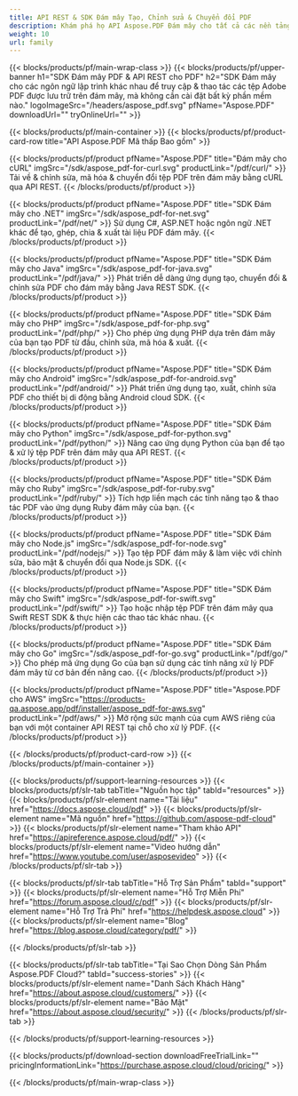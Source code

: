 ```yaml
---
title: API REST & SDK Đám mây Tạo, Chỉnh sửa & Chuyển đổi PDF
description: Khám phá họ API Aspose.PDF Đám mây cho tất cả các nền tảng - Android, Java, Swift và nhiều hơn nữa. Xử lý PDF hợp nhất trên đám mây.
weight: 10
url: family
---
```


{{< blocks/products/pf/main-wrap-class >}}
{{< blocks/products/pf/upper-banner h1="SDK Đám mây PDF & API REST cho PDF" h2="SDK Đám mây cho các ngôn ngữ lập trình khác nhau để truy cập & thao tác các tệp Adobe PDF được lưu trữ trên đám mây, mà không cần cài đặt bất kỳ phần mềm nào." logoImageSrc="/headers/aspose_pdf.svg" pfName="Aspose.PDF" downloadUrl="" tryOnlineUrl="" >}}

{{< blocks/products/pf/main-container >}}
{{< blocks/products/pf/product-card-row title="API Aspose.PDF Mã thấp Bao gồm" >}}

{{< blocks/products/pf/product pfName="Aspose.PDF" title="Đám mây cho cURL" imgSrc="/sdk/aspose_pdf-for-curl.svg" productLink="/pdf/curl/" >}}
Tải về & chỉnh sửa, mã hóa & chuyển đổi tệp PDF trên đám mây bằng cURL qua API REST.
{{< /blocks/products/pf/product >}}

{{< blocks/products/pf/product pfName="Aspose.PDF" title="SDK Đám mây cho .NET" imgSrc="/sdk/aspose_pdf-for-net.svg" productLink="/pdf/net/" >}}
Sử dụng C#, ASP.NET hoặc ngôn ngữ .NET khác để tạo, ghép, chia & xuất tài liệu PDF đám mây.
{{< /blocks/products/pf/product >}}

{{< blocks/products/pf/product pfName="Aspose.PDF" title="SDK Đám mây cho Java" imgSrc="/sdk/aspose_pdf-for-java.svg" productLink="/pdf/java/" >}}
Phát triển dễ dàng ứng dụng tạo, chuyển đổi & chỉnh sửa PDF cho đám mây bằng Java REST SDK.
{{< /blocks/products/pf/product >}}

{{< blocks/products/pf/product pfName="Aspose.PDF" title="SDK Đám mây cho PHP" imgSrc="/sdk/aspose_pdf-for-php.svg" productLink="/pdf/php/" >}}
Cho phép ứng dụng PHP dựa trên đám mây của bạn tạo PDF từ đầu, chỉnh sửa, mã hóa & xuất.
{{< /blocks/products/pf/product >}}

{{< blocks/products/pf/product pfName="Aspose.PDF" title="SDK Đám mây cho Android" imgSrc="/sdk/aspose_pdf-for-android.svg" productLink="/pdf/android/" >}}
Phát triển ứng dụng tạo, xuất, chỉnh sửa PDF cho thiết bị di động bằng Android cloud SDK.
{{< /blocks/products/pf/product >}}

{{< blocks/products/pf/product pfName="Aspose.PDF" title="SDK Đám mây cho Python" imgSrc="/sdk/aspose_pdf-for-python.svg" productLink="/pdf/python/" >}}
Nâng cao ứng dụng Python của bạn để tạo & xử lý tệp PDF trên đám mây qua API REST.
{{< /blocks/products/pf/product >}}

{{< blocks/products/pf/product pfName="Aspose.PDF" title="SDK Đám mây cho Ruby" imgSrc="/sdk/aspose_pdf-for-ruby.svg" productLink="/pdf/ruby/" >}}
Tích hợp liền mạch các tính năng tạo & thao tác PDF vào ứng dụng Ruby đám mây của bạn.
{{< /blocks/products/pf/product >}}

{{< blocks/products/pf/product pfName="Aspose.PDF" title="SDK Đám mây cho Node.js" imgSrc="/sdk/aspose_pdf-for-node.svg" productLink="/pdf/nodejs/" >}}
Tạo tệp PDF đám mây & làm việc với chỉnh sửa, bảo mật & chuyển đổi qua Node.js SDK.
{{< /blocks/products/pf/product >}}

{{< blocks/products/pf/product pfName="Aspose.PDF" title="SDK Đám mây cho Swift" imgSrc="/sdk/aspose_pdf-for-swift.svg" productLink="/pdf/swift/" >}}
Tạo hoặc nhập tệp PDF trên đám mây qua Swift REST SDK & thực hiện các thao tác khác nhau.
{{< /blocks/products/pf/product >}}

{{< blocks/products/pf/product pfName="Aspose.PDF" title="SDK Đám mây cho Go" imgSrc="/sdk/aspose_pdf-for-go.svg" productLink="/pdf/go/" >}}
Cho phép mã ứng dụng Go của bạn sử dụng các tính năng xử lý PDF đám mây từ cơ bản đến nâng cao.
{{< /blocks/products/pf/product >}}

{{< blocks/products/pf/product pfName="Aspose.PDF" title="Aspose.PDF cho AWS" imgSrc="https://products-qa.aspose.app/pdf/installer/aspose_pdf-for-aws.svg" productLink="/pdf/aws/" >}}
Mở rộng sức mạnh của cụm AWS riêng của bạn với một container API REST tại chỗ cho xử lý PDF.
{{< /blocks/products/pf/product >}}

{{< /blocks/products/pf/product-card-row >}}
{{< /blocks/products/pf/main-container >}}

{{< blocks/products/pf/support-learning-resources >}}
{{< blocks/products/pf/slr-tab tabTitle="Nguồn học tập" tabId="resources" >}}
{{< blocks/products/pf/slr-element name="Tài liệu" href="https://docs.aspose.cloud/pdf" >}}
{{< blocks/products/pf/slr-element name="Mã nguồn" href="https://github.com/aspose-pdf-cloud" >}}
{{< blocks/products/pf/slr-element name="Tham khảo API" href="https://apireference.aspose.cloud/pdf/" >}}
{{< blocks/products/pf/slr-element name="Video hướng dẫn" href="https://www.youtube.com/user/asposevideo" >}}
{{< /blocks/products/pf/slr-tab >}}

{{< blocks/products/pf/slr-tab tabTitle="Hỗ Trợ Sản Phẩm" tabId="support" >}}
{{< blocks/products/pf/slr-element name="Hỗ Trợ Miễn Phí" href="https://forum.aspose.cloud/c/pdf" >}}
{{< blocks/products/pf/slr-element name="Hỗ Trợ Trả Phí" href="https://helpdesk.aspose.cloud" >}}
{{< blocks/products/pf/slr-element name="Blog" href="https://blog.aspose.cloud/category/pdf/" >}}

{{< /blocks/products/pf/slr-tab >}}

{{< blocks/products/pf/slr-tab tabTitle="Tại Sao Chọn Dòng Sản Phẩm Aspose.PDF Cloud?" tabId="success-stories" >}}
{{< blocks/products/pf/slr-element name="Danh Sách Khách Hàng" href="https://about.aspose.cloud/customers/" >}}
{{< blocks/products/pf/slr-element name="Bảo Mật" href="https://about.aspose.cloud/security/" >}}
{{< /blocks/products/pf/slr-tab >}}

{{< /blocks/products/pf/support-learning-resources >}}

{{< blocks/products/pf/download-section downloadFreeTrialLink="" pricingInformationLink="https://purchase.aspose.cloud/cloud/pricing/" >}}

{{< /blocks/products/pf/main-wrap-class >}}

